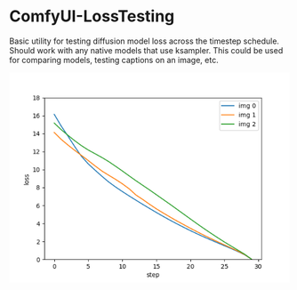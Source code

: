 # ComfyUI-LossTesting

Basic utility for testing diffusion model loss across the timestep schedule. Should work with any native models that use ksampler. This could be used for comparing models, testing captions on an image, etc.

![image](graph.png)

